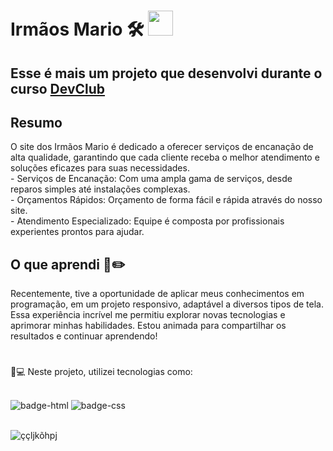 <h1> Irmãos Mario 🛠️ <img src= "https://github.com/user-attachments/assets/d335380d-f725-4095-857f-6bef8c0c067ae" height="40"width="40"/>



<h2>Esse é mais um projeto que desenvolvi durante o curso <a href="https://rodolfomori.com.br/devclub" target="_blank"/>DevClub</a> </h2> 



<h2>Resumo</h2>
<p>O site dos Irmãos Mario é dedicado a oferecer serviços de encanação de alta qualidade, 
garantindo que cada cliente receba o melhor atendimento e soluções eficazes para suas necessidades. <br>
- Serviços de Encanação: Com uma ampla gama de serviços, desde reparos simples até instalações complexas. <br>
- Orçamentos Rápidos: Orçamento de forma fácil e rápida através do nosso site. <br>
- Atendimento Especializado: Equipe é composta por profissionais experientes prontos para ajudar.

</p>

###

<h2>O que aprendi 📄✏️ </h2>
<p>Recentemente, tive a oportunidade de aplicar meus conhecimentos em programação, em um projeto responsivo, adaptável a diversos tipos de tela. 
  Essa experiência incrível me permitiu explorar novas tecnologias e aprimorar minhas habilidades. Estou animada para compartilhar os resultados e continuar aprendendo!</p>

#


<p>🤖💻 Neste projeto, utilizei tecnologias como:</p>
<br>

<img src="https://img.shields.io/badge/HTML5-E34F26?style=for-the-badge&logo=html5&logoColor=white" alt="badge-html"/>
<img src="https://img.shields.io/badge/CSS3-1572B6?style=for-the-badge&logo=css3&logoColor=white" alt="badge-css"/>
<br>
<br>




![ççljkõhpj](https://github.com/user-attachments/assets/40339cdd-5671-431a-bb18-38a881867e83)


